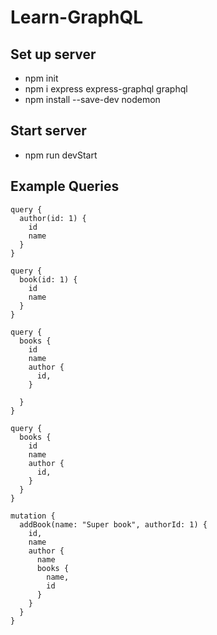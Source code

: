 # Learn-GraphQL

## Set up server
- npm init
- npm i express express-graphql graphql
- npm install --save-dev nodemon

## Start server
- npm run devStart

## Example Queries
```
query {
  author(id: 1) {
    id
    name
  }
}

query {
  book(id: 1) {
    id
    name
  }
}

query {
  books {
    id
    name
    author {
      id,
    }
    
  }
}

query {
  books {
    id
    name
    author {
      id,
    }
  }
}

mutation {
  addBook(name: "Super book", authorId: 1) {
    id,
    name
    author {
      name
      books {
        name,
        id
      }
    }
  }
}
```
